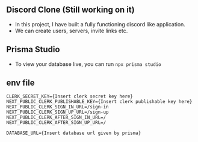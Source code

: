 ## Discord Clone (Still working on it)

- In this project, I have built a fully functioning discord like application.
- We can create users, servers, invite links etc.

## Prisma Studio

- To view your database live, you can run `npx prisma studio`

## env file

```
CLERK_SECRET_KEY={Insert clerk secret key here}
NEXT_PUBLIC_CLERK_PUBLISHABLE_KEY={Insert clerk publishable key here}
NEXT_PUBLIC_CLERK_SIGN_IN_URL=/sign-in
NEXT_PUBLIC_CLERK_SIGN_UP_URL=/sign-up
NEXT_PUBLIC_CLERK_AFTER_SIGN_IN_URL=/
NEXT_PUBLIC_CLERK_AFTER_SIGN_UP_URL=/

DATABASE_URL={Insert database url given by prisma}

```


